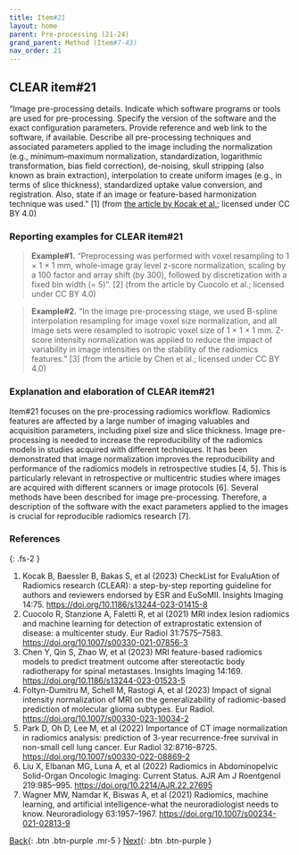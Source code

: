 ```yaml
---
title: Item#21
layout: home
parent: Pre-processing (21-24)
grand_parent: Method (Item#7-43)
nav_order: 21
---
```


## CLEAR item#21


“Image pre-processing details. Indicate which software programs or tools are used for pre-processing. Specify the version of the software and the exact configuration parameters. Provide reference and web link to the software, if available. Describe all pre-processing techniques and associated parameters applied to the image including the normalization (e.g., minimum–maximum normalization, standardization, logarithmic transformation, bias field correction), de-noising, skull stripping (also known as brain extraction), interpolation to create uniform images (e.g., in terms of slice thickness), standardized uptake value conversion, and registration. Also, state if an image or feature-based harmonization technique was used.” [1] (from [the article by Kocak et al.](https://insightsimaging.springeropen.com/articles/10.1186/s13244-023-01415-8); licensed under CC BY 4.0)


### Reporting examples for CLEAR item#21

> **Example#1.** “Preprocessing was performed with voxel resampling to 1 × 1 × 1 mm, whole-image gray level z-score normalization, scaling by a 100 factor and array shift (by 300), followed by discretization with a fixed bin width (= 5)”. [2] (from the article by Cuocolo et al.; licensed under CC BY 4.0)

> **Example#2.** “In the image pre-processing stage, we used B-spline interpolation resampling for image voxel size normalization, and all image sets were resampled to isotropic voxel size of 1 × 1 × 1 mm. Z-score intensity normalization was applied to reduce the impact of variability in image intensities on the stability of the radiomics features.” [3] (from the article by Chen et al.; licensed under CC BY 4.0)

### Explanation and elaboration of CLEAR item#21

Item#21 focuses on the pre-processing radiomics workflow. Radiomics features are affected by a large number of imaging valuables and acquisition parameters, including pixel size and slice thickness. Image pre-processing is needed to increase the reproducibility of the radiomics models in studies acquired with different techniques. It has been demonstrated that image normalization improves the reproducibility and performance of the radiomics models in retrospective studies [4, 5]. This is particularly relevant in retrospective or multicentric studies where images are acquired with different scanners or image protocols [6]. Several methods have been described for image pre-processing. Therefore, a description of the software with the exact parameters applied to the images is crucial for reproducible radiomics research [7]. 
### References

{: .fs-2 }

1. 	Kocak B, Baessler B, Bakas S, et al (2023) CheckList for EvaluAtion of Radiomics research (CLEAR): a step-by-step reporting guideline for authors and reviewers endorsed by ESR and EuSoMII. Insights Imaging 14:75. https://doi.org/10.1186/s13244-023-01415-8
2. 	Cuocolo R, Stanzione A, Faletti R, et al (2021) MRI index lesion radiomics and machine learning for detection of extraprostatic extension of disease: a multicenter study. Eur Radiol 31:7575–7583. https://doi.org/10.1007/s00330-021-07856-3
3. 	Chen Y, Qin S, Zhao W, et al (2023) MRI feature-based radiomics models to predict treatment outcome after stereotactic body radiotherapy for spinal metastases. Insights Imaging 14:169. https://doi.org/10.1186/s13244-023-01523-5
4. 	Foltyn-Dumitru M, Schell M, Rastogi A, et al (2023) Impact of signal intensity normalization of MRI on the generalizability of radiomic-based prediction of molecular glioma subtypes. Eur Radiol. https://doi.org/10.1007/s00330-023-10034-2
5. 	Park D, Oh D, Lee M, et al (2022) Importance of CT image normalization in radiomics analysis: prediction of 3-year recurrence-free survival in non-small cell lung cancer. Eur Radiol 32:8716–8725. https://doi.org/10.1007/s00330-022-08869-2
6. 	Liu X, Elbanan MG, Luna A, et al (2022) Radiomics in Abdominopelvic Solid-Organ Oncologic Imaging: Current Status. AJR Am J Roentgenol 219:985–995. https://doi.org/10.2214/AJR.22.27695
7. 	Wagner MW, Namdar K, Biswas A, et al (2021) Radiomics, machine learning, and artificial intelligence-what the neuroradiologist needs to know. Neuroradiology 63:1957–1967. https://doi.org/10.1007/s00234-021-02813-9

[Back](https://radiomic.github.io/CLEAR-E3/docs/Method%20(Item%207-43)/Segmentation%20(19-20)/Item20.html){: .btn .btn-purple .mr-5 }
[Next](https://radiomic.github.io/CLEAR-E3/docs/Method%20(Item%207-43)/Pre-processing%20(21-24)/Item22.html){: .btn .btn-purple   }
